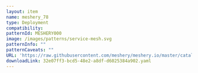 ```yaml
---
layout: item
name: meshery_78
type: Deployment
compatibility: 
patternId: MESHERY000
image: /images/patterns/service-mesh.svg
patternInfo: ""
patternCaveats: ""
URL: 'https://raw.githubusercontent.com/meshery/meshery.io/master/catalog/32e07ff3-bcd5-48e2-a8df-d6025384a902.yaml'
downloadLink: 32e07ff3-bcd5-48e2-a8df-d6025384a902.yaml
---
```

